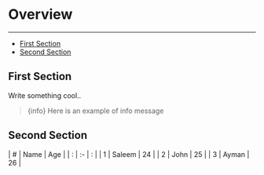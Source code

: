 # Overview

---

- [First Section](#section-1)
- [Second Section](#section-2)

<a name="section-1"></a>
## First Section

Write something cool..
> {info} Here is an example of info message


<a name="section-2"></a>
## Second Section

| # | Name   | Age |
| : |   :-   |  :  |
| 1 | Saleem | 24  |
| 2 | John   | 25  |
| 3 | Ayman  | 26  |

